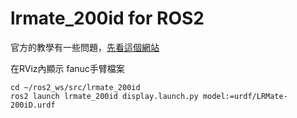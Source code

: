 # lrmate_200id for ROS2
官方的教學有一些問題，[先看這個網站](https://blog.csdn.net/zengaliang/article/details/122444490)

在RViz內顯示 fanuc手臂檔案
```
cd ~/ros2_ws/src/lrmate_200id
ros2 launch lrmate_200id display.launch.py model:=urdf/LRMate-200iD.urdf
```

